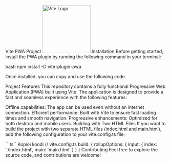 Vite PWA Project
<img src="https://vitejs.dev/logo.svg" alt="Vite Logo" width="150"/>
Installation
Before getting started, install the PWA plugin by running the following command in your terminal:

bash
npm install -D vite-plugin-pwa

Once installed, you can copy and use the following code.

Project Features
This repository contains a fully functional Progressive Web Application (PWA) built using Vite. The application is designed to provide a fast and seamless experience with the following features:

Offline capabilities: The app can be used even without an internet connection.
Efficient performance: Built with Vite to ensure fast loading times and smooth navigation.
Progressive enhancements: Optimized for both desktop and mobile users.
Building with Two HTML Files
If you want to build the project with two separate HTML files (index.html and main.html), add the following configuration to your vite.config.ts file:

```ts`` 
Kopioi koodi
// vite.config.ts
build: {
  rollupOptions: {
    input: {
      index: './index.html',
      main: 'main.html'
    }
  }
}
Contributing
Feel free to explore the source code, and contributions are welcome!
